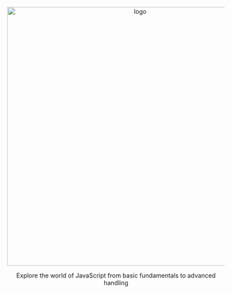 <p align="center"><img src="https://upload.wikimedia.org/wikipedia/commons/thumb/9/99/Unofficial_JavaScript_logo_2.svg/1200px-Unofficial_JavaScript_logo_2.svg.png" width="600" alt="logo"></p>

<p align="center">Explore the world of JavaScript from basic fundamentals to advanced handling</p>
